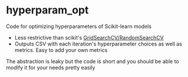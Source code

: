 # hyperparam_opt
Code for optimizing hyperparameters of Scikit-learn models

* Less restrictive than scikit's [GridSearchCV/RandomSearchCV](http://scikit-learn.org/stable/modules/grid_search.html)
* Outputs CSV with each iteration's hyperparameter choices as well as metrics. Easy to add your own metrics

The abstraction is leaky but the code is short and you should be able to modify it for your needs pretty easily
